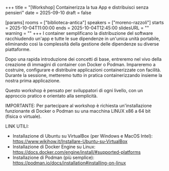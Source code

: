 +++
title = "[Workshop] Containerizza la tua App e distribuisci senza pensieri"
date = 2025-09-10
draft = false

[params]
rooms = ["biblioteca-antica"]
speakers = ["moreno-razzoli"]
starts = 2025-10-04T11:00:00
ends = 2025-10-04T12:45:00
slidesURL = ""
warning = ""
+++
I container semplificano la distribuzione del software racchiudendo un'app e tutte le sue dipendenze in un'unica unità portabile, eliminando così la complessità della gestione delle dipendenze su diverse piattaforme.

Dopo una rapida introduzione dei concetti di base, entreremo nel vivo della creazione di immagini di container con Docker o Podman. Impareremo a costruire, configurare e distribuire applicazioni containerizzate con facilità. Durante la sessione, metteremo tutto in pratica containerizzando insieme la nostra prima applicazione.

Questo workshop è pensato per sviluppatori di ogni livello, con un approccio pratico e orientato alla semplicità.

IMPORTANTE: Per partecipare al workshop è richiesta un'installazione funzionante di Docker o Podman su una macchina LINUX x86 a 64 bit (fisica o virtuale).

LINK UTILI:
- Installazione di Ubuntu su VirtualBox (per Windows e MacOS Intel): https://www.wikihow.it/Installare-Ubuntu-su-VirtualBox
- Installazione di Docker Engine su Linux: https://docs.docker.com/engine/install/#supported-platforms
- Installazione di Podman (più semplice): https://podman.io/docs/installation#installing-on-linux
